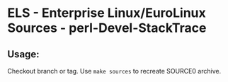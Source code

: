 # ELS - Enterprise Linux/EuroLinux Sources - perl-Devel-StackTrace
 
## Usage:
  Checkout branch or tag. Use `make sources` to recreate  SOURCE0 archive.
